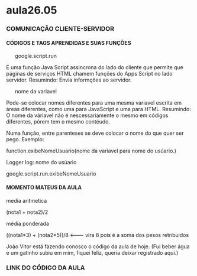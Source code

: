 # aula26.05
<h3> COMUNICAÇÃO CLIENTE-SERVIDOR </h3>
<h4> CÓDIGOS E TAGS APRENDIDAS E SUAS FUNÇÕES </h4>
<ul> google.script.run </ul>
<p> É uma função Java Script assincrona do lado do cliente que permite que páginas de serviços HTML chamem funções do Apps Script no lado servidor.
  Resumindo: Envia informções ao servidor. </p>

<ul> nome da variavel </ul>
<p> Pode-se colocar nomes diferentes para uma mesma variavel escrita em áreas diferentes, como uma para JavaScript e uma para HTML.
  Resumindo: O nome da váriavel não é nescessariamente o mesmo em códigos diferentes, pórem tem o mesmo contéudo. </p>
  
<p> Numa função, entre parenteses se deve colocar o nome do que quer ser pego.
  Exemplo: </p>
  <p> function.exibeNomeUsuario(nome da variavel para nome do usúario.) </p>
  <p> Logger log: nome do usúario </p>
  <p> google.script.run.exibeNomeUsuario </p>
  
  <h4> MOMENTO MATEUS DA AULA </h4>
  <p> media aritmetica </p>
  <p> (nota1 + nota2)/2 </p>
  <p> média ponderada </p>
  <p> ((nota1*3) + (nota2*5))/8 <--- vira 8 pois é a soma dos pesos retribuidos </p>
  
  <p> João Vitor está fazendo conosco o código da aula de hoje. (Fui beber água e um gatinho subiu em mim, fiquei feliz, queria deixar registrado aqui.) </p>
  
  <h3> LINK DO CÓDIGO DA AULA </h3>
  <a href:"https://script.google.com/macros/s/AKfycbw28beUi0SvAozw7TLahc53kROz4O8JrwVu44kBecSfxsUzn7G6KGyu4yxbVcPPP2R4/exec"
